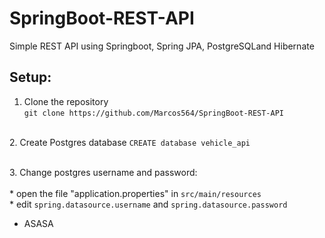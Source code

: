 # SpringBoot-REST-API
Simple REST API using Springboot, Spring JPA, PostgreSQLand Hibernate

## Setup:
1. Clone the repository <br>
   `git clone https://github.com/Marcos564/SpringBoot-REST-API`

<br> 2. Create Postgres database
   `CREATE database vehicle_api`

<br> 3. Change postgres username and password:
     <br><br>* open the file "application.properties" in `src/main/resources` <br>
     * edit `spring.datasource.username` and `spring.datasource.password` 

* ASASA
